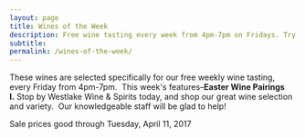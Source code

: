 ```yaml
---
layout: page
title: Wines of the Week
description: Free wine tasting every week from 4pm-7pm on Fridays. Try four different wines every week and find your next favorite bottle.
subtitle:
permalink: /wines-of-the-week/
---
```



These wines are selected specifically for our free weekly wine tasting, every Friday from 4pm-7pm. &nbsp;This week's features–**Easter Wine Pairings I.**&nbsp;Stop by Westlake Wine & Spirits today, and shop our great wine selection and variety. &nbsp;Our knowledgeable staff will be glad to help!

Sale prices good through Tuesday, April 11, 2017

&nbsp;